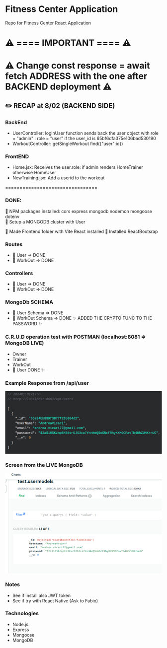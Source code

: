 # Fitness Center Application
Repo for Fitness Center React Application

# ⚠️ ==== IMPORTANT ==== ⚠️
# ⚠️ Change const response = await fetch ADDRESS with the one after BACKEND deployment ⚠️

## ✏️ RECAP at 8/02 (BACKEND SIDE)
### BackEnd
* UserController: loginUser function sends back the user object with role = "admin" : role = "user" if the user_id is 65bf6dfa375e106bad530190
* WorkoutController: getSingleWorkout find({"user":id})

### FrontEND
* Home.jsx: Receives the user.role: if admin renders HomeTrainer otherwise HomeUser
* NewTraining.jsx: Add a userid to the workout

================================

### DONE:
📌 NPM packages installed: cors express mongodb nodemon mongoose dotenv\
📌 Setup a MONGODB cluster with User

📌 Made Frontend folder with Vite React installed
📌 Installed ReactBootsrap

###  Routes

 * 📌 User  => DONE
 * 📌 WorkOut  => DONE
### Controllers

 * 📌 User  => DONE
 * 📌 WorkOut  => DONE
### MongoDb SCHEMA

 * 📌 User Schema => DONE
 * 📌 WorkOut Schema => DONE ✨ ADDED THE CRYPTO FUNC TO THE PASSWORD ✨
### C.R.U.D operation test with POSTMAN (localhost:8081 => MongoDB LIVE)
 * Owner
 * Trainer
 *  WorkOut
 * 📌 User DONE ✨

### Example Response from /api/user
![Screenshot](https://github.com/Andrea-vicari/Fitness-Center/blob/master/serverRes.png)
### Screen from the LIVE MongoDB
![Screenshot](https://github.com/Andrea-vicari/Fitness-Center/blob/master/MongoDB.png)
### Notes
* See if install also JWT token
* See if try with React Native (Ask to Fabio)

### Technologies
* Node.js
* Express
* Mongoose
* MongoDB
